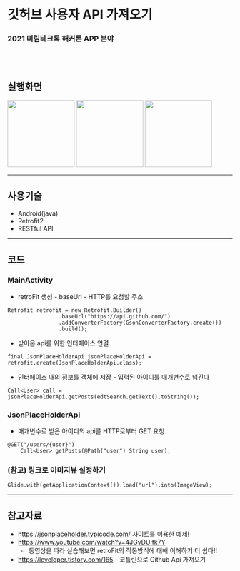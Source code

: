깃허브 사용자 API 가져오기
====

### 2021 미림테크톡 해커톤 APP 분야

<br/><br/>

## 실행화면 
<img src="https://user-images.githubusercontent.com/80630432/134389081-208e181e-7a20-48cb-a155-3c287bed4c19.jpg" width="150px">    <img src="https://user-images.githubusercontent.com/80630432/134389066-15a8a6f5-168b-41dd-92b1-9cbb276cee7e.jpg" width="150px" >   <img src="https://user-images.githubusercontent.com/80630432/134389076-11261d6c-586f-4de0-996e-b083547f95c9.jpg" width="150px">

<hr/>

## 사용기술
* Android(java)
* Retrofit2
* RESTful API      


<hr/>


## 코드
### MainActivity
* retroFit 생성 - baseUrl - HTTP를 요청할 주소

```
Retrofit retrofit = new Retrofit.Builder()
                .baseUrl("https://api.github.com/")
                .addConverterFactory(GsonConverterFactory.create())
                .build();
```

* 받아온 api를 위한 인터페이스 연결
```
final JsonPlaceHolderApi jsonPlaceHolderApi = retrofit.create(JsonPlaceHolderApi.class);
```

* 인터페이스 내의 정보를 객체에 저장 - 입력된 아이디를 매개변수로 넘긴다
```
Call<User> call = jsonPlaceHolderApi.getPosts(edtSearch.getText().toString());
```

### JsonPlaceHolderApi
* 매개변수로 받은 아이디의 api를 HTTP로부터 GET 요청.
```
@GET("/users/{user}")
    Call<User> getPosts(@Path("user") String user);
```

### (참고) 링크로 이미지뷰 설정하기
```
Glide.with(getApplicationContext()).load("url").into(ImageView);
```
<hr/>

## 참고자료
* https://jsonplaceholder.typicode.com/ 사이트를 이용한 예제!
* https://www.youtube.com/watch?v=4JGvDUlfk7Y
    * 동영상을 따라 실습해보면 retroFit의 작동방식에 대해 이해하기 더 쉽다!!
* https://leveloper.tistory.com/165 - 코틀린으로 Github Api 가져오기
